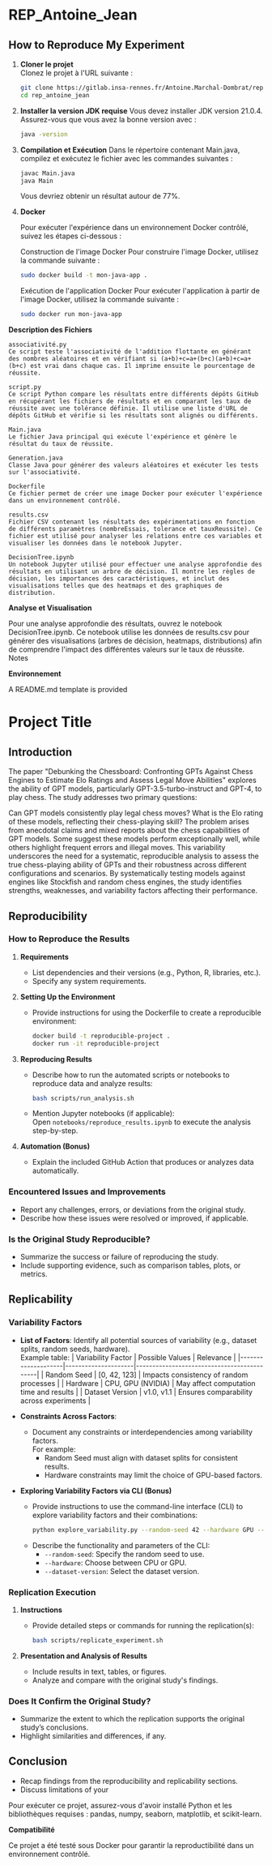 # REP_Antoine_Jean

## How to Reproduce My Experiment

1. **Cloner le projet**  
   Clonez le projet à l'URL suivante :  
   ```bash
   git clone https://gitlab.insa-rennes.fr/Antoine.Marchal-Dombrat/rep_antoine_jean
   cd rep_antoine_jean
   ```
   
2. **Installer la version JDK requise**
   Vous devez installer JDK version 21.0.4. Assurez-vous que vous avez la bonne version avec :
   ```bash
   java -version
   ```
   
3. **Compilation et Exécution**
   Dans le répertoire contenant Main.java, compilez et exécutez le fichier avec les commandes suivantes :
   ```bash
   javac Main.java
   java Main
   ```
    Vous devriez obtenir un résultat autour de 77%.

4. **Docker**

   Pour exécuter l'expérience dans un environnement Docker contrôlé, suivez les étapes ci-dessous :

   Construction de l'image Docker
   Pour construire l'image Docker, utilisez la commande suivante :

   ```bash
   sudo docker build -t mon-java-app .
   ```
   Exécution de l'application Docker
   Pour exécuter l'application à partir de l'image Docker, utilisez la commande suivante :

   ```bash
   sudo docker run mon-java-app
   ```
   
**Description des Fichiers**

    associativité.py
    Ce script teste l'associativité de l'addition flottante en générant des nombres aléatoires et en vérifiant si (a+b)+c=a+(b+c)(a+b)+c=a+(b+c) est vrai dans chaque cas. Il imprime ensuite le pourcentage de réussite.

    script.py
    Ce script Python compare les résultats entre différents dépôts GitHub en récupérant les fichiers de résultats et en comparant les taux de réussite avec une tolérance définie. Il utilise une liste d'URL de dépôts GitHub et vérifie si les résultats sont alignés ou différents.

    Main.java
    Le fichier Java principal qui exécute l'expérience et génère le résultat du taux de réussite.

    Generation.java
    Classe Java pour générer des valeurs aléatoires et exécuter les tests sur l'associativité.

    Dockerfile
    Ce fichier permet de créer une image Docker pour exécuter l'expérience dans un environnement contrôlé.

    results.csv
    Fichier CSV contenant les résultats des expérimentations en fonction de différents paramètres (nombreEssais, tolerance et tauxReussite). Ce fichier est utilisé pour analyser les relations entre ces variables et visualiser les données dans le notebook Jupyter.

    DecisionTree.ipynb
    Un notebook Jupyter utilisé pour effectuer une analyse approfondie des résultats en utilisant un arbre de décision. Il montre les règles de décision, les importances des caractéristiques, et inclut des visualisations telles que des heatmaps et des graphiques de distribution.

**Analyse et Visualisation**

Pour une analyse approfondie des résultats, ouvrez le notebook DecisionTree.ipynb. Ce notebook utilise les données de results.csv pour générer des visualisations (arbres de décision, heatmaps, distributions) afin de comprendre l'impact des différentes valeurs sur le taux de réussite.
Notes

**Environnement**





A README.md template is provided 

# Project Title

## Introduction

The paper "Debunking the Chessboard: Confronting GPTs Against Chess Engines to Estimate Elo Ratings and Assess Legal Move Abilities" explores the ability of GPT models, particularly GPT-3.5-turbo-instruct and GPT-4, to play chess. The study addresses two primary questions:

Can GPT models consistently play legal chess moves?
What is the Elo rating of these models, reflecting their chess-playing skill?
The problem arises from anecdotal claims and mixed reports about the chess capabilities of GPT models. Some suggest these models perform exceptionally well, while others highlight frequent errors and illegal moves. This variability underscores the need for a systematic, reproducible analysis to assess the true chess-playing ability of GPTs and their robustness across different configurations and scenarios. By systematically testing models against engines like Stockfish and random chess engines, the study identifies strengths, weaknesses, and variability factors affecting their performance.
## Reproducibility

### How to Reproduce the Results
1. **Requirements**  
   - List dependencies and their versions (e.g., Python, R, libraries, etc.).
   - Specify any system requirements.

2. **Setting Up the Environment**  
   - Provide instructions for using the Dockerfile to create a reproducible environment:  
     ```bash
     docker build -t reproducible-project .
     docker run -it reproducible-project
     ```

3. **Reproducing Results**  
   - Describe how to run the automated scripts or notebooks to reproduce data and analyze results:
     ```bash
     bash scripts/run_analysis.sh
     ```
   - Mention Jupyter notebooks (if applicable):  
     Open `notebooks/reproduce_results.ipynb` to execute the analysis step-by-step.

4. **Automation (Bonus)**  
   - Explain the included GitHub Action that produces or analyzes data automatically.  
    
### Encountered Issues and Improvements
- Report any challenges, errors, or deviations from the original study.
- Describe how these issues were resolved or improved, if applicable.

### Is the Original Study Reproducible?
- Summarize the success or failure of reproducing the study.
- Include supporting evidence, such as comparison tables, plots, or metrics.

## Replicability

### Variability Factors
- **List of Factors**: Identify all potential sources of variability (e.g., dataset splits, random seeds, hardware).  
  Example table:
  | Variability Factor | Possible Values     | Relevance                                   |
  |--------------------|---------------------|--------------------------------------------|
  | Random Seed        | [0, 42, 123]       | Impacts consistency of random processes    |
  | Hardware           | CPU, GPU (NVIDIA)  | May affect computation time and results    |
  | Dataset Version    | v1.0, v1.1         | Ensures comparability across experiments   |

- **Constraints Across Factors**:  
  - Document any constraints or interdependencies among variability factors.  
    For example:
    - Random Seed must align with dataset splits for consistent results.
    - Hardware constraints may limit the choice of GPU-based factors.

- **Exploring Variability Factors via CLI (Bonus)**  
   - Provide instructions to use the command-line interface (CLI) to explore variability factors and their combinations:  
     ```bash
     python explore_variability.py --random-seed 42 --hardware GPU --dataset-version v1.1
     ```
   - Describe the functionality and parameters of the CLI:
     - `--random-seed`: Specify the random seed to use.
     - `--hardware`: Choose between CPU or GPU.
     - `--dataset-version`: Select the dataset version.


### Replication Execution
1. **Instructions**  
   - Provide detailed steps or commands for running the replication(s):  
     ```bash
     bash scripts/replicate_experiment.sh
     ```

2. **Presentation and Analysis of Results**  
   - Include results in text, tables, or figures.
   - Analyze and compare with the original study's findings.

### Does It Confirm the Original Study?
- Summarize the extent to which the replication supports the original study’s conclusions.
- Highlight similarities and differences, if any.

## Conclusion
- Recap findings from the reproducibility and replicability sections.
- Discuss limitations of your

Pour exécuter ce projet, assurez-vous d'avoir installé Python et les bibliothèques requises : pandas, numpy, seaborn, matplotlib, et scikit-learn.

**Compatibilité**

Ce projet a été testé sous Docker pour garantir la reproductibilité dans un environnement contrôlé.
